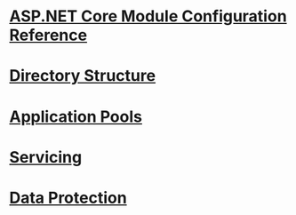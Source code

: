 # [ASP.NET Core Module Configuration Reference](aspnet-core-module.md)
# [Directory Structure](directory-structure.md)
# [Application Pools](apppool.md)
# [Servicing](servicing.md)
# [Data Protection](dataprotection.md)
